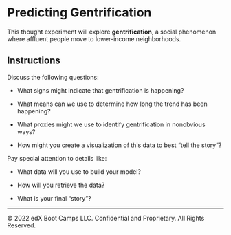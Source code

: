 # Predicting Gentrification

This thought experiment will explore **gentrification**, a social phenomenon where affluent people move to lower-income neighborhoods.

## Instructions

Discuss the following questions:

* What signs might indicate that gentrification is happening?

* What means can we use to determine how long the trend has been happening?

* What proxies might we use to identify gentrification in nonobvious ways?

* How might you create a visualization of this data to best “tell the story”?

Pay special attention to details like:

* What data will you use to build your model?

* How will you retrieve the data?

* What is your final “story”?

---

© 2022 edX Boot Camps LLC. Confidential and Proprietary. All Rights Reserved.

